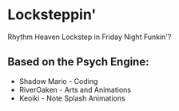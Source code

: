 # Locksteppin'
Rhythm Heaven Lockstep in Friday Night Funkin'?

## Based on the Psych Engine:
* Shadow Mario - Coding
* RiverOaken - Arts and Animations
* Keoiki - Note Splash Animations